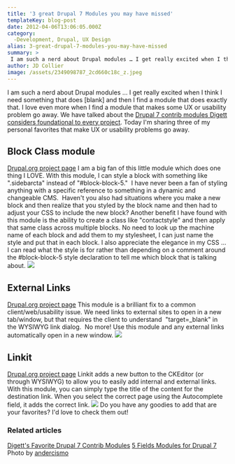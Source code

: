 ```yaml
---
title: '3 great Drupal 7 Modules you may have missed'
templateKey: blog-post
date: 2012-04-06T13:06:05.000Z
category: 
  -Development, Drupal, UX Design
alias: 3-great-drupal-7-modules-you-may-have-missed
summary: > 
 I am such a nerd about Drupal modules … I get really excited when I think I need something that does [blank] and then I find a module that does exactly that. I love even more when I find a module that makes some UX or usability problem go away. We have talked about the Drupal 7 contrib modules Digett considers foundational to every project. Today I'm sharing three of my personal favorites that make UX or usability problems go away.
author: JD Collier
image: /assets/2349098787_2cd660c18c_z.jpeg
---
```


I am such a nerd about Drupal modules … I get really excited when I think I need something that does \[blank\] and then I find a module that does exactly that. I love even more when I find a module that makes some UX or usability problem go away. We have talked about the [Drupal 7 contrib modules Digett considers foundational to every project](/insights/digett-s-favorite-drupal-7-contrib-modules). Today I'm sharing three of my personal favorites that make UX or usability problems go away.

Block Class module 
-------------------

[Drupal.org project page](https://www.drupal.org/project/block_class) I am a big fan of this little module which does one thing I LOVE. With this module, I can style a block with something like ".sidebarcta" instead of "#block-block-5."  I have never been a fan of styling anything with a specific reference to something in a dynamic and changeable CMS.  Haven't you also had situations where you make a new block and then realize that you styled by the block name and then had to adjust your CSS to include the new block? Another benefit I have found with this module is the ability to create a class like "contactstyle" and then apply that same class across multiple blocks. No need to look up the machine name of each block and add them to my stylesheet, I can just name the style and put that in each block. I also appreciate the elegance in my CSS … I can read what the style is for rather than depending on a comment around the #block-block-5 style declaration to tell me which block that is talking about. ![](/assets/block-class_2.png)

External Links 
---------------

[Drupal.org project page](https://www.drupal.org/project/extlink) This module is a brilliant fix to a common client/web/usability issue. We need links to external sites to open in a new tab/window, but that requires the client to understand  "target=\_blank" in the WYSIWYG link dialog.  No more! Use this module and any external links automatically open in a new window. ![](/assets/external-links.png)

Linkit
------

[Drupal.org project page](https://www.drupal.org/project/linkit) Linkit adds a new button to the CKEditor (or through WYSIWYG) to allow you to easily add internal and external links. With this module, you can simply type the title of the content for the destination link. When you select the correct page using the Autocomplete field, it adds the correct link. ![](/assets/linkit_1.png) Do you have any goodies to add that are your favorites? I'd love to check them out!

### Related articles

[Digett's Favorite Drupal 7 Contrib Modules](/insights/digett-s-favorite-drupal-7-contrib-modules) [5 Fields Modules for Drupal 7](/insights/5-fields-modules-drupal-7) Photo by [andercismo](http://www.flickr.com/photos/andercismo/2349098787/)